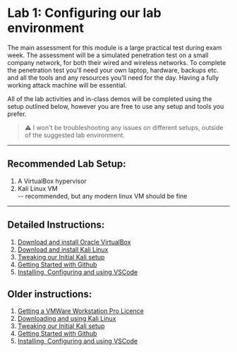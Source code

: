 # Lab 1: Configuring our lab environment

The main assessment for this module is a large practical test during exam week. The assessment will be a simulated penetration test on a small company network, for both their wired and wireless networks. To complete the penetration test you'll need your own laptop, hardware, backups etc. and all the tools and any resources you'll need for the day. Having a fully working attack machine will be essential. 

All of the lab activities and in-class demos will be completed using the setup outlined below, however you are free to use any setup and tools you prefer. 
> :warning: I won't be troubleshooting any issues on different setups, outside of the suggested lab environment. 

___

## Recommended Lab Setup:

1. A VirtualBox hypervisor 
2. Kali Linux VM  
-- recommended, but any modern linux VM should be fine
___


## Detailed Instructions:
1. [Download and install Oracle VirtualBox](https://www.virtualbox.org/manual/UserManual.html#intro-installing)
2. [Download and install Kali Linux](https://www.kali.org/docs/virtualization/install-virtualbox-guest-vm/)
3. [Tweaking our Initial Kali setup](3_tweaking_kali.md)
4. [Getting Started with Github](4_introducing_github.md)
5. [Installing, Configuring and using VSCode](5_setup_vscode.md)


## Older instructions:
1. [Getting a VMWare Workstation Pro Licence](1_vmware_licence.md)
2. [Downloading and using Kali Linux](2_kali_linux.md)
3. [Tweaking our Initial Kali setup](3_tweaking_kali.md)
4. [Getting Started with Github](4_introducing_github.md)
5. [Installing, Configuring and using VSCode](5_setup_vscode.md)



